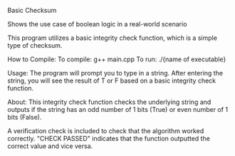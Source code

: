 Basic Checksum

Shows the use case of boolean logic in a real-world scenario 

This program utilizes a basic integrity check function, which is a simple type of checksum.

How to Compile:
To compile: g++ main.cpp
To run: ./{name of executable}

Usage:
The program will prompt you to type in a string.
After entering the string, you will see the result of T or F based on a basic integrity check function.

About:
This integrity check function checks the underlying string and outputs if
the string has an odd number of 1 bits (True) or even number of 1 bits (False).

A verification check is included to check that the algorithm worked correctly.
"CHECK PASSED" indicates that the function outputted the correct value and vice versa.


